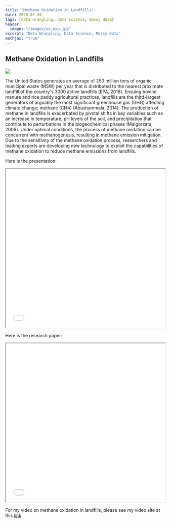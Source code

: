 ```yaml
---
title: "Methane Oxidation in Landfills"
date: 2020-02-20
tags: [data wrangling, data science, messy data]
header:
  image: "/images/us_map.jpg"
excerpt: "Data Wrangling, Data Science, Messy Data"
mathjax: "true"
---
```


## Methane Oxidation in Landfills

<img src="{{ site.url }}{{ site.baseurl }}/images/methane.jpg">

The United States generates an average of 250 million tons of organic municipal waste (MSW) per year that is distributed to the nearest proximate landfill of the country's 3000 active landfills (EPA, 2018). Ensuing bovine manure and rice paddy agricultural practices, landfills are the third-largest generators of arguably the most significant greenhouse gas (GHG) affecting climate change; methane (CH4) (Abushammala, 2014).  The production of methane in landfills is exacerbated by pivotal shifts in key variables such as an increase in temperature, pH levels of the soil, and precipitation that contribute to perturbations in the biogeochemical phases (Malgorzata, 2006). Under optimal conditions, the process of methane oxidation can be concurrent with methanogenesis, resulting in methane emission mitigation. Due to the sensitivity of the methane oxidation process, researchers and leading experts are developing new technology to exploit the capabilities of methane oxidation to reduce methane emissions from landfills. 

Here is the presentation:
<iframe width="100%" height="500px" src="../images/methane_pre.pdf" class="cool"></iframe>

Here is the research paper:
<iframe width="100%" height="500px" src="../images/methane_paper.pdf" class="cool"></iframe>

For my video on methane oxidation in landfills, please see my video site at this [link](https://allisonbaileyr14.github.io/website4/video/)
